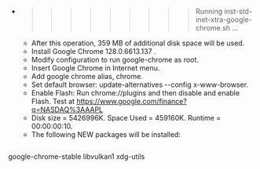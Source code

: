 * >>>>>>>>> Running inst-std-inet-xtra-google-chrome.sh ...
  * After this operation, 359 MB of additional disk space will be used.
  * Install Google Chrome 128.0.6613.137 .
  * Modify configuration to run google-chrome as root.
  * Insert Google Chrome in Internet menu.
  * Add google chrome alias, chrome.
  * Set default browser: update-alternatives --config x-www-browser.
  * Enable Flash: Run chrome://plugins and then disable and enable Flash. Test at https://www.google.com/finance?q=NASDAQ%3AAAPL
  * Disk size = 5426996K. Space Used = 459160K. Runtime = 00:00:00:10.
  * The following NEW packages will be installed:
  ```bash
google-chrome-stable libvulkan1 xdg-utils
  ```
